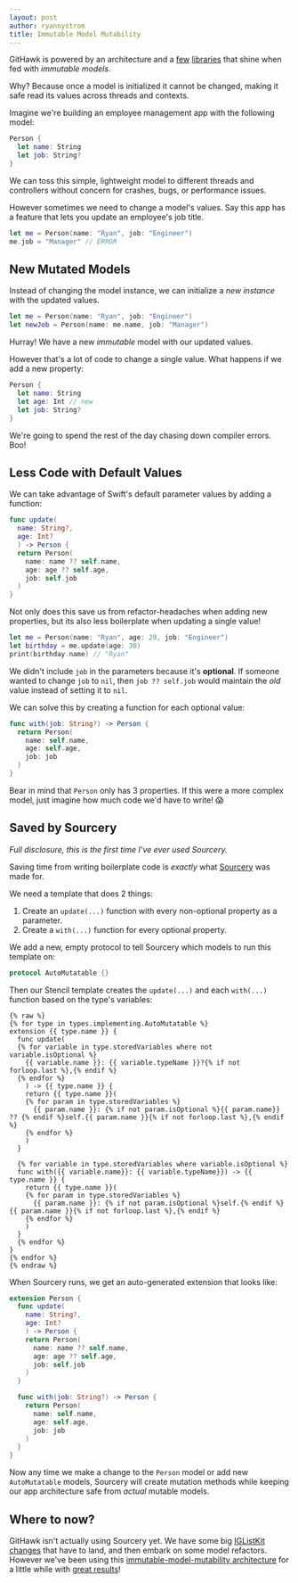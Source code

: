 ```yaml
---
layout: post
author: ryannystrom
title: Immutable Model Mutability
---
```


GitHawk is powered by an architecture and a [few](https://github.com/GitHawkApp/FlatCache) [libraries](https://github.com/Instagram/IGListKit) that shine when fed with _immutable models_.

Why? Because once a model is initialized it cannot be changed, making it safe read its values across threads and contexts.

Imagine we're building an employee management app with the following model:

```swift
Person {
  let name: String
  let job: String?
}
```

We can toss this simple, lightweight model to different threads and controllers without concern for crashes, bugs, or performance issues.

However sometimes we need to change a model's values. Say this app has a feature that lets you update an employee's job title.

```swift
let me = Person(name: "Ryan", job: "Engineer")
me.job = "Manager" // ERROR
```

## New Mutated Models

Instead of changing the model instance, we can initialize a _new instance_ with the updated values.

```swift
let me = Person(name: "Ryan", job: "Engineer")
let newJob = Person(name: me.name, job: "Manager")
```

Hurray! We have a new _immutable_ model with our updated values.

However that's a lot of code to change a single value. What happens if we add a new property:

```swift
Person {
  let name: String
  let age: Int // new
  let job: String?
}
```

We're going to spend the rest of the day chasing down compiler errors. Boo!

## Less Code with Default Values

We can take advantage of Swift's default parameter values by adding a function:

```swift
func update(
  name: String?,
  age: Int?
  ) -> Person {
  return Person(
    name: name ?? self.name,
    age: age ?? self.age,
    job: self.job
  )
}
```

Not only does this save us from refactor-headaches when adding new properties, but its also less boilerplate when updating a single value!

```swift
let me = Person(name: "Ryan", age: 29, job: "Engineer")
let birthday = me.update(age: 30)
print(birthday.name) // "Ryan"
```

We didn't include `job` in the parameters because it's **optional**. If someone wanted to change `job` to `nil`, then `job ?? self.job` would maintain the _old_ value instead of setting it to `nil`.

We can solve this by creating a function for each optional value:

```swift
func with(job: String?) -> Person {
  return Person(
    name: self.name,
    age: self.age,
    job: job
  )
}
```

Bear in mind that `Person` only has 3 properties. If this were a more complex model, just imagine how much code we'd have to write! 😱

## Saved by Sourcery

_Full disclosure, this is the first time I've ever used Sourcery._

Saving time from writing boilerplate code is _exactly_ what [Sourcery](https://github.com/krzysztofzablocki/Sourcery) was made for.

We need a template that does 2 things:

1. Create an `update(...)` function with every non-optional property as a parameter.
2. Create a `with(...)` function for every optional property.

We add a new, empty protocol to tell Sourcery which models to run this template on:

```swift
protocol AutoMutatable {}
```

Then our Stencil template creates the `update(...)` and each `with(...)` function based on the type's variables:

```
{% raw %}
{% for type in types.implementing.AutoMutatable %}
extension {{ type.name }} {
  func update(
  {% for variable in type.storedVariables where not variable.isOptional %}
    {{ variable.name }}: {{ variable.typeName }}?{% if not forloop.last %},{% endif %}
  {% endfor %}
    ) -> {{ type.name }} {
    return {{ type.name }}(
    {% for param in type.storedVariables %}
      {{ param.name }}: {% if not param.isOptional %}{{ param.name}} ?? {% endif %}self.{{ param.name }}{% if not forloop.last %},{% endif %}
    {% endfor %}
    )
  }

  {% for variable in type.storedVariables where variable.isOptional %}
  func with({{ variable.name}}: {{ variable.typeName}}) -> {{ type.name }} {
    return {{ type.name }}(
    {% for param in type.storedVariables %}
      {{ param.name }}: {% if not param.isOptional %}self.{% endif %}{{ param.name }}{% if not forloop.last %},{% endif %}
    {% endfor %}
    )
  }
  {% endfor %}
}
{% endfor %}
{% endraw %}
```

When Sourcery runs, we get an auto-generated extension that looks like:

```swift
extension Person {
  func update(
    name: String?,
    age: Int?
    ) -> Person {
    return Person(
      name: name ?? self.name,
      age: age ?? self.age,
      job: self.job
    )
  }

  func with(job: String?) -> Person {
    return Person(
      name: self.name,
      age: self.age,
      job: job
    )
  }
}
```

Now any time we make a change to the `Person` model or add new `AutoMutatable` models, Sourcery will create mutation methods while keeping our app architecture safe from _actual_ mutable models.

## Where to now?

GitHawk isn't actually using Sourcery yet. We have some big [IGListKit changes](https://github.com/Instagram/IGListKit/pull/1081) that have to land, and then embark on some model refactors. However we've been using this [immutable-model-mutability architecture](https://github.com/rnystrom/GitHawk/blob/master/Classes/Issues/IssueResult.swift) for a little while with [great results](https://github.com/rnystrom/GitHawk/blob/45335eb4a0822c07abfb10e9b6f8bc5d1d85282b/Classes/Issues/Merge/GithubClient%2BMerge.swift#L36-L39)!